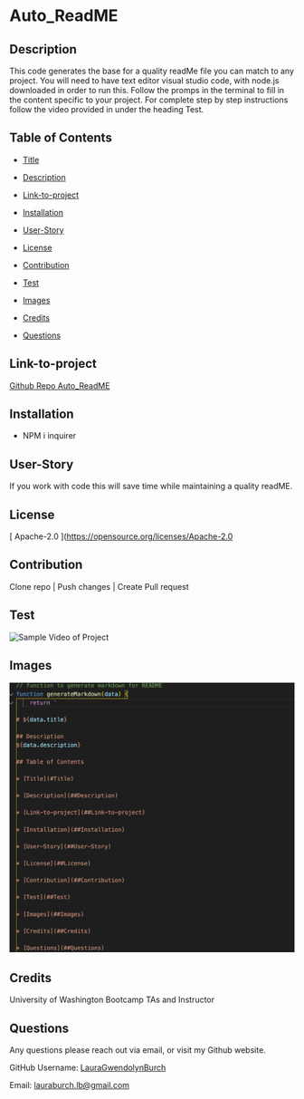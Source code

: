 
     
# Auto_ReadME

## Description
This code generates the base for a quality readMe file you can match to any project. You will need to have text editor visual studio code, with node.js downloaded in order to run this. Follow the promps in the terminal to fill in the content specific to your project. For complete step by step instructions follow the video provided in under the heading Test.

## Table of Contents

* [Title](#Title)

* [Description](##Description)

* [Link-to-project](##Link-to-project)

* [Installation](##Installation)

* [User-Story](##User-Story)

* [License](##License)

* [Contribution](##Contribution)  

* [Test](##Test)

* [Images](##Images)

* [Credits](##Credits)

* [Questions](##Questions)



## Link-to-project 
[Github Repo Auto_ReadME](https://lauragwendolynburch.github.io/Auto_ReadME/)


## Installation
* NPM i inquirer


## User-Story
If you work with code this will save time while maintaining a quality readME.  


## License
[ Apache-2.0 ](https://opensource.org/licenses/Apache-2.0



## Contribution
Clone repo | Push changes | Create Pull request


## Test
![Sample Video of Project ](./images/video.gif)


## Images
![Sample Image of Project ](./images/samplecode1.png)


## Credits
University of Washington Bootcamp TAs and Instructor


## Questions
Any questions please reach out via email, or visit my Github website.

GitHub Username: [LauraGwendolynBurch](https://github.com/LauraGwendolynBurch)


Email: <lauraburch.lb@gmail.com>

  
  